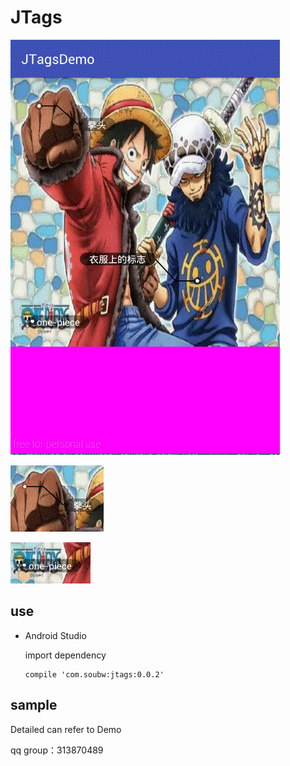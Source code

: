 # JTags

![image](https://github.com/WX-JIN/JTags/blob/master/screenshots/screenshot1.gif)

![image](https://github.com/WX-JIN/JTags/blob/master/screenshots/screenshot2.gif)

![image](https://github.com/WX-JIN/JTags/blob/master/screenshots/screenshot3.gif)

##	use

* Android Studio

	import dependency
	```
    compile 'com.soubw:jtags:0.0.2'
	```	
	
##	sample


Detailed can refer to Demo
		
qq group：313870489
